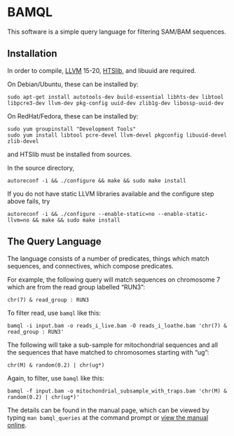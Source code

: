 # BAMQL

This software is a simple query language for filtering SAM/BAM sequences.

## Installation

In order to compile, [LLVM](http://llvm.org/) 15-20, [HTSlib](https://github.com/samtools/htslib/), and libuuid are required.

On Debian/Ubuntu, these can be installed by:

    sudo apt-get install autotools-dev build-essential libhts-dev libtool libpcre3-dev llvm-dev pkg-config uuid-dev zlib1g-dev libossp-uuid-dev

On RedHat/Fedora, these can be installed by:

    sudo yum groupinstall "Development Tools"
    sudo yum install libtool pcre-devel llvm-devel pkgconfig libuuid-devel zlib-devel

and HTSlib must be installed from sources.

In the source directory,

    autoreconf -i && ./configure && make && sudo make install

If you do not have static LLVM libraries available and the configure step above fails, try

    autoreconf -i && ./configure --enable-static=no --enable-static-llvm=no && make && sudo make install

## The Query Language

The language consists of a number of predicates, things which match sequences, and connectives, which compose predicates.

For example, the following query will match sequences on chromosome 7 which are from the read group labelled “RUN3”:

    chr(7) & read_group : RUN3

To filter read, use `bamql` like this:

    bamql -i input.bam -o reads_i_live.bam -O reads_i_loathe.bam 'chr(7) & read_group : RUN3'

The following will take a sub-sample for mitochondrial sequences and all the sequences that have matched to chromosomes starting with “ug”:

    chr(M) & random(0.2) | chr(ug*)

Again, to filter, use `bamql` like this:

    bamql -f input.bam -o mitochondrial_subsample_with_traps.bam 'chr(M) & random(0.2) | chr(ug*)'

The details can be found in the manual page, which can be viewed by typing `man bamql_queries` at the command prompt or [view the manual online](http://artefacts.masella.name/bamql_queries.html).

